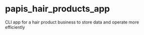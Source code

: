 # papis_hair_products_app
CLI app for a hair product business to store data and operate more efficiently
